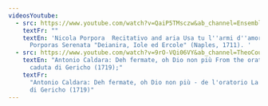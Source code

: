 ```yaml
---
videosYoutube:
  - src: https://www.youtube.com/watch?v=QaiP5TMsczw&ab_channel=EnsembleParnassoinFesta
    textFr: ""
    textEn: 'Nicola Porpora  Recitativo and aria Usa tu l''armi d''amore from
      Porporas Serenata "Deianira, Iole ed Ercole" (Naples, 1711). '
  - src: https://www.youtube.com/watch?v=9rO-VQi06VY&ab_channel=TheoCouillez
    textEn: "Antonio Caldara: Deh fermate, oh Dio non più From the oratorio La
      caduta di Gericho (1719);"
    textFr:
      "Antonio Caldara: Deh fermate, oh Dio non più - de l'oratorio La caduta
      di Gericho (1719)"
---
```

